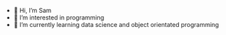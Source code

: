 - 👋 Hi, I’m Sam
- 👀 I’m interested in programming
- 🌱 I’m currently learning data science and object orientated programming
